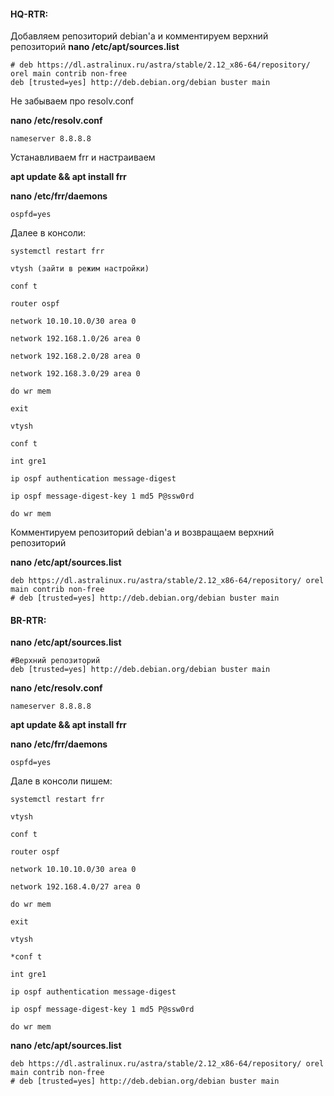 #### HQ-RTR:
Добавляем репозиторий debian'a и комментируем верхний репозиторий
**nano /etc/apt/sources.list**
```
# deb https://dl.astralinux.ru/astra/stable/2.12_x86-64/repository/ orel main contrib non-free
deb [trusted=yes] http://deb.debian.org/debian buster main
```
Не забываем про resolv.conf

**nano /etc/resolv.conf**
```
nameserver 8.8.8.8
```
Устанавливаем frr и настраиваем

**apt update && apt install frr**

**nano /etc/frr/daemons**
```
ospfd=yes
```
Далее в консоли:
```
systemctl restart frr

vtysh (зайти в режим настройки)

conf t

router ospf

network 10.10.10.0/30 area 0

network 192.168.1.0/26 area 0

network 192.168.2.0/28 area 0

network 192.168.3.0/29 area 0

do wr mem

exit

vtysh

conf t

int gre1

ip ospf authentication message-digest

ip ospf message-digest-key 1 md5 P@ssw0rd

do wr mem
```

Комментируем репозиторий debian'a и возвращаем верхний репозиторий

**nano /etc/apt/sources.list**
```
deb https://dl.astralinux.ru/astra/stable/2.12_x86-64/repository/ orel main contrib non-free
# deb [trusted=yes] http://deb.debian.org/debian buster main
```
#### BR-RTR:

**nano /etc/apt/sources.list**
```
#Верхний репозиторий
deb [trusted=yes] http://deb.debian.org/debian buster main
```
**nano /etc/resolv.conf**
```
nameserver 8.8.8.8
```
**apt update && apt install frr**

**nano /etc/frr/daemons**
```
ospfd=yes
```
Дале в консоли пишем:
```
systemctl restart frr

vtysh

conf t

router ospf

network 10.10.10.0/30 area 0

network 192.168.4.0/27 area 0

do wr mem

exit

vtysh

*conf t

int gre1

ip ospf authentication message-digest

ip ospf message-digest-key 1 md5 P@ssw0rd

do wr mem
```
**nano /etc/apt/sources.list**
```
deb https://dl.astralinux.ru/astra/stable/2.12_x86-64/repository/ orel main contrib non-free
# deb [trusted=yes] http://deb.debian.org/debian buster main
```
